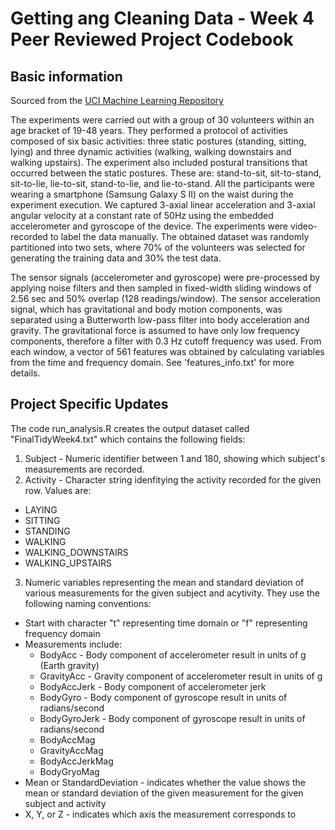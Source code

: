 # Getting ang Cleaning Data - Week 4 Peer Reviewed Project Codebook

## Basic information
Sourced from the [UCI Machine Learning Repository](http://archive.ics.uci.edu/ml/datasets/Smartphone-Based+Recognition+of+Human+Activities+and+Postural+Transitions)

The experiments were carried out with a group of 30 volunteers within an age bracket of 19-48 years. They performed a protocol of activities composed of six basic activities: three static postures (standing, sitting, lying) and three dynamic activities (walking, walking downstairs and walking upstairs). The experiment also included postural transitions that occurred between the static postures. These are: stand-to-sit, sit-to-stand, sit-to-lie, lie-to-sit, stand-to-lie, and lie-to-stand. All the participants were wearing a smartphone (Samsung Galaxy S II) on the waist during the experiment execution. We captured 3-axial linear acceleration and 3-axial angular velocity at a constant rate of 50Hz using the embedded accelerometer and gyroscope of the device. The experiments were video-recorded to label the data manually. The obtained dataset was randomly partitioned into two sets, where 70% of the volunteers was selected for generating the training data and 30% the test data. 

The sensor signals (accelerometer and gyroscope) were pre-processed by applying noise filters and then sampled in fixed-width sliding windows of 2.56 sec and 50% overlap (128 readings/window). The sensor acceleration signal, which has gravitational and body motion components, was separated using a Butterworth low-pass filter into body acceleration and gravity. The gravitational force is assumed to have only low frequency components, therefore a filter with 0.3 Hz cutoff frequency was used. From each window, a vector of 561 features was obtained by calculating variables from the time and frequency domain. See 'features_info.txt' for more details. 

## Project Specific Updates
The code run_analysis.R creates the output dataset called "FinalTidyWeek4.txt" which contains the following fields:

1. Subject - Numeric identifier between 1 and 180, showing which subject's measurements are recorded.
2. Activity - Character string idenfitying the activity recorded for the given row. Values are:
  * LAYING
  * SITTING
  * STANDING
  * WALKING
  * WALKING_DOWNSTAIRS
  * WALKING_UPSTAIRS
3. Numeric variables representing the mean and standard deviation of various measurements for the given subject and acytivity. They use the following naming conventions:
  * Start with character "t" representing time domain or "f" representing frequency domain
  * Measurements include:
    * BodyAcc - Body component of accelerometer result in units of g (Earth gravity)
    * GravityAcc - Gravity component of accelerometer result in units of g
    * BodyAccJerk - Body component of accelerometer jerk
    * BodyGyro - Body component of gyroscope result in units of radians/second
    * BodyGyroJerk - Body component of gyroscope result in units of radians/second
    * BodyAccMag
    * GravityAccMag
    * BodyAccJerkMag
    * BodyGryoMag
  * Mean or StandardDeviation - indicates whether the value shows the mean or standard deviation of the given measurement for the given subject and activity
  * X, Y, or Z - indicates which axis the measurement corresponds to
